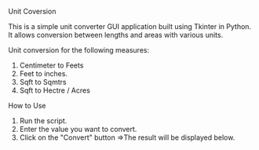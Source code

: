 Unit Coversion

This is a simple unit converter GUI application built using Tkinter in Python. It allows conversion between lengths and areas with various units.

Unit conversion for the following measures:
1. Centimeter to Feets
2. Feet to inches.
3. Sqft to Sqmtrs
4. Sqft to Hectre / Acres

How to Use
1. Run the script.
2. Enter the value you want to convert.
3. Click on the "Convert" button =>The result will be displayed below.
